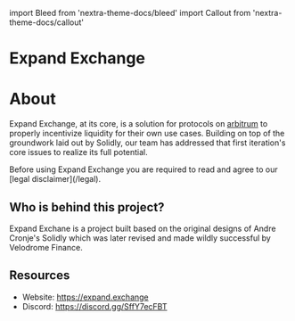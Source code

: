 import Bleed from 'nextra-theme-docs/bleed'
import Callout from 'nextra-theme-docs/callout'

# Expand Exchange

# About

Expand Exchange, at its core, is a solution for protocols on [arbitrum](https://www.arbirtrum.io/) to properly incentivize liquidity for their own use cases.
Building on top of the groundwork laid out by Solidly, our team has addressed that first iteration's core issues to realize its full potential.

<Callout emoji="⚠️">
  Before using Expand Exchange you are required to read and agree to our
  [legal disclaimer](/legal).
</Callout>

## Who is behind this project?

Expand Exchane is a project built based on the original designs of Andre Cronje's Solidly which was later revised and made wildly successful by Velodrome Finance.


## Resources

* Website: https://expand.exchange
* Discord: https://discord.gg/SffY7ecFBT
